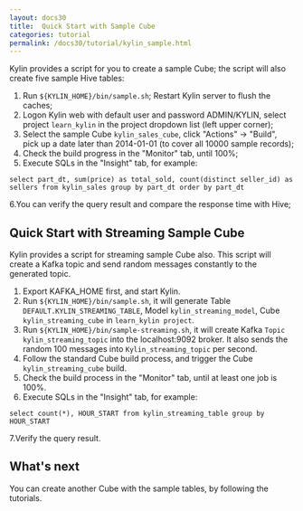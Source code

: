 ```yaml
---
layout: docs30
title:  Quick Start with Sample Cube
categories: tutorial
permalink: /docs30/tutorial/kylin_sample.html
---
```


Kylin provides a script for you to create a sample Cube; the script will also create five sample Hive tables:

1. Run `${KYLIN_HOME}/bin/sample.sh`; Restart Kylin server to flush the caches;
2. Logon Kylin web with default user and password ADMIN/KYLIN, select project `learn_kylin` in the project dropdown list (left upper corner);
3. Select the sample Cube `kylin_sales_cube`, click "Actions" -> "Build", pick up a date later than 2014-01-01 (to cover all 10000 sample records);
4. Check the build progress in the "Monitor" tab, until 100%;
5. Execute SQLs in the "Insight" tab, for example:

```
select part_dt, sum(price) as total_sold, count(distinct seller_id) as sellers from kylin_sales group by part_dt order by part_dt
```

 6.You can verify the query result and compare the response time with Hive;

   
## Quick Start with Streaming Sample Cube

Kylin provides a script for streaming sample Cube also. This script will create a Kafka topic and send random messages constantly to the generated topic.

1. Export KAFKA_HOME first, and start Kylin.
2. Run `${KYLIN_HOME}/bin/sample.sh`, it will generate Table `DEFAULT.KYLIN_STREAMING_TABLE`, Model `kylin_streaming_model`, Cube `kylin_streaming_cube` in `learn_kylin project`.
3. Run `${KYLIN_HOME}/bin/sample-streaming.sh`, it will create Kafka `Topic kylin_streaming_topic` into the localhost:9092 broker. It also sends the random 100 messages into `Kylin_streaming_topic` per second.
4. Follow the standard Cube build process, and trigger the Cube `kylin_streaming_cube` build.  
5. Check the build process in the "Monitor" tab, until at least one job is 100%.
6. Execute SQLs in the "Insight" tab, for example:

```
select count(*), HOUR_START from kylin_streaming_table group by HOUR_START
```

 7.Verify the query result.
 
## What's next

You can create another Cube with the sample tables, by following the tutorials.
